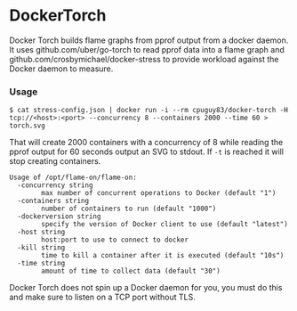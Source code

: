 DockerTorch
===========

Docker Torch builds flame graphs from pprof output from a docker daemon.
It uses github.com/uber/go-torch to read pprof data into a flame graph and
github.com/crosbymichael/docker-stress to provide workload against the Docker
daemon to measure.


### Usage

```
$ cat stress-config.json | docker run -i --rm cpuguy83/docker-torch -H tcp://<host>:<port> --concurrency 8 --containers 2000 --time 60 > torch.svg
```

That will create 2000 containers with a concurrency of 8 while reading the
pprof output for 60 seconds output an SVG to stdout. If `-t` is reached it will
stop creating containers.


```
Usage of /opt/flame-on/flame-on:
  -concurrency string
    	max number of concurrent operations to Docker (default "1")
  -containers string
    	number of containers to run (default "1000")
  -dockerversion string
    	specify the version of Docker client to use (default "latest")
  -host string
    	host:port to use to connect to docker
  -kill string
    	time to kill a container after it is executed (default "10s")
  -time string
    	amount of time to collect data (default "30")
```


Docker Torch does not spin up a Docker daemon for you, you must do this and make
sure to listen on a TCP port without TLS.
